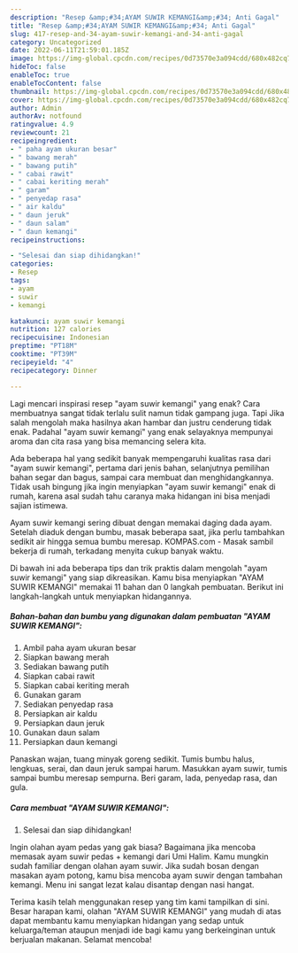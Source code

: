 ```yaml
---
description: "Resep &amp;#34;AYAM SUWIR KEMANGI&amp;#34; Anti Gagal"
title: "Resep &amp;#34;AYAM SUWIR KEMANGI&amp;#34; Anti Gagal"
slug: 417-resep-and-34-ayam-suwir-kemangi-and-34-anti-gagal
category: Uncategorized
date: 2022-06-11T21:59:01.185Z
image: https://img-global.cpcdn.com/recipes/0d73570e3a094cdd/680x482cq70/ayam-suwir-kemangi-foto-resep-utama.jpg
hideToc: false
enableToc: true
enableTocContent: false
thumbnail: https://img-global.cpcdn.com/recipes/0d73570e3a094cdd/680x482cq70/ayam-suwir-kemangi-foto-resep-utama.jpg
cover: https://img-global.cpcdn.com/recipes/0d73570e3a094cdd/680x482cq70/ayam-suwir-kemangi-foto-resep-utama.jpg
author: Admin
authorAv: notfound
ratingvalue: 4.9
reviewcount: 21
recipeingredient:
- " paha ayam ukuran besar"
- " bawang merah"
- " bawang putih"
- " cabai rawit"
- " cabai keriting merah"
- " garam"
- " penyedap rasa"
- " air kaldu"
- " daun jeruk"
- " daun salam"
- " daun kemangi"
recipeinstructions:

- "Selesai dan siap dihidangkan!"
categories:
- Resep
tags:
- ayam
- suwir
- kemangi

katakunci: ayam suwir kemangi 
nutrition: 127 calories
recipecuisine: Indonesian
preptime: "PT18M"
cooktime: "PT39M"
recipeyield: "4"
recipecategory: Dinner

---
```



Lagi mencari inspirasi resep &#34;ayam suwir kemangi&#34; yang enak? Cara membuatnya sangat tidak terlalu sulit namun tidak gampang juga. Tapi Jika salah mengolah maka hasilnya akan hambar dan justru cenderung tidak enak. Padahal &#34;ayam suwir kemangi&#34; yang enak selayaknya mempunyai aroma dan cita rasa yang bisa memancing selera kita.


Ada beberapa hal yang sedikit banyak mempengaruhi kualitas rasa dari &#34;ayam suwir kemangi&#34;, pertama dari jenis bahan, selanjutnya pemilihan bahan segar dan bagus, sampai cara membuat dan menghidangkannya. Tidak usah bingung jika ingin menyiapkan &#34;ayam suwir kemangi&#34; enak di rumah, karena asal sudah tahu caranya maka hidangan ini bisa menjadi sajian istimewa.

Ayam suwir kemangi sering dibuat dengan memakai daging dada ayam. Setelah diaduk dengan bumbu, masak beberapa saat, jika perlu tambahkan sedikit air hingga semua bumbu meresap. KOMPAS.com - Masak sambil bekerja di rumah, terkadang menyita cukup banyak waktu.


Di bawah ini ada beberapa tips dan trik praktis dalam mengolah &#34;ayam suwir kemangi&#34; yang siap dikreasikan. Kamu bisa menyiapkan &#34;AYAM SUWIR KEMANGI&#34; memakai 11 bahan dan 0 langkah pembuatan. Berikut ini langkah-langkah untuk menyiapkan hidangannya.

<!--inarticleads1-->

##### Bahan-bahan dan bumbu yang digunakan dalam pembuatan &#34;AYAM SUWIR KEMANGI&#34;:

1. Ambil  paha ayam ukuran besar
1. Siapkan  bawang merah
1. Sediakan  bawang putih
1. Siapkan  cabai rawit
1. Siapkan  cabai keriting merah
1. Gunakan  garam
1. Sediakan  penyedap rasa
1. Persiapkan  air kaldu
1. Persiapkan  daun jeruk
1. Gunakan  daun salam
1. Persiapkan  daun kemangi


Panaskan wajan, tuang minyak goreng sedikit. Tumis bumbu halus, lengkuas, serai, dan daun jeruk sampai harum. Masukkan ayam suwir, tumis sampai bumbu meresap sempurna. Beri garam, lada, penyedap rasa, dan gula. 

<!--inarticleads2-->

##### Cara membuat &#34;AYAM SUWIR KEMANGI&#34;:


1. Selesai dan siap dihidangkan!

Ingin olahan ayam pedas yang gak biasa? Bagaimana jika mencoba memasak ayam suwir pedas + kemangi dari Umi Halim. Kamu mungkin sudah familiar dengan olahan ayam suwir. Jika sudah bosan dengan masakan ayam potong, kamu bisa mencoba ayam suwir dengan tambahan kemangi. Menu ini sangat lezat kalau disantap dengan nasi hangat. 

Terima kasih telah menggunakan resep yang tim kami tampilkan di sini. Besar harapan kami, olahan &#34;AYAM SUWIR KEMANGI&#34; yang mudah di atas dapat membantu kamu menyiapkan hidangan yang sedap untuk keluarga/teman ataupun menjadi ide bagi kamu yang berkeinginan untuk berjualan makanan. Selamat mencoba!
